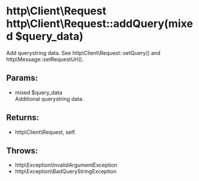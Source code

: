 # http\Client\Request http\Client\Request::addQuery(mixed $query_data)

Add querystring data.
See http\Client\Request::setQuery() and http\Message::setRequestUrl().

## Params:

* mixed $query_data  
  Additional querystring data.

## Returns:

* http\Client\Request, self.

## Throws:

* http\Exception\InvalidArgumentException
* http\Exception\BadQueryStringException
